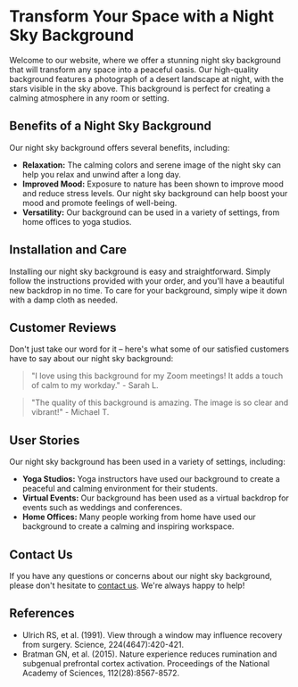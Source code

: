 <!--font:Creepster-->

# Transform Your Space with a Night Sky Background

Welcome to our website, where we offer a stunning night sky background that will transform any space into a peaceful oasis. Our high-quality background features a photograph of a desert landscape at night, with the stars visible in the sky above. This background is perfect for creating a calming atmosphere in any room or setting.

## Benefits of a Night Sky Background

Our night sky background offers several benefits, including:

- **Relaxation:** The calming colors and serene image of the night sky can help you relax and unwind after a long day.
- **Improved Mood:** Exposure to nature has been shown to improve mood and reduce stress levels. Our night sky background can help boost your mood and promote feelings of well-being.
- **Versatility:** Our background can be used in a variety of settings, from home offices to yoga studios.

## Installation and Care

Installing our night sky background is easy and straightforward. Simply follow the instructions provided with your order, and you'll have a beautiful new backdrop in no time. To care for your background, simply wipe it down with a damp cloth as needed.

## Customer Reviews

Don't just take our word for it – here's what some of our satisfied customers have to say about our night sky background:

> "I love using this background for my Zoom meetings! It adds a touch of calm to my workday." - Sarah L.

> "The quality of this background is amazing. The image is so clear and vibrant!" - Michael T.

## User Stories

Our night sky background has been used in a variety of settings, including:

- **Yoga Studios:** Yoga instructors have used our background to create a peaceful and calming environment for their students.
- **Virtual Events:** Our background has been used as a virtual backdrop for events such as weddings and conferences.
- **Home Offices:** Many people working from home have used our background to create a calming and inspiring workspace.

## Contact Us

If you have any questions or concerns about our night sky background, please don't hesitate to [contact us](#contact). We're always happy to help!

## References

- Ulrich RS, et al. (1991). View through a window may influence recovery from surgery. Science, 224(4647):420-421.
- Bratman GN, et al. (2015). Nature experience reduces rumination and subgenual prefrontal cortex activation. Proceedings of the National Academy of Sciences, 112(28):8567-8572.

<!--

Write me content for website with wallpaper which alt text is:

"A photograph of a desert landscape at night, with the stars visible in the sky above."

The name/title of the page should not be 1:1 copy of the alt text but rather a real content of the website which is using this wallpaper.

- Use markdown format 
- Start with heading
- Heading should be short and concise
- The content should look like a real website 
- The website should not be about the wallpaper, wallpaper is just a related background
- Heading should be contain work "wallpaper" or "background"
- Include real sections like references, contact, user stories, etc. use things relevant to the page purpose.
- Feel free to use structure like headings, bullets, numbering, blockquotes, paragraphs, horizontal lines, etc.
- You can use formatting like bold or _italic_
- You can include UTF-8 emojis
- Links should be only #hash anchors (and you can refer to the document itself)
- Do not include images


---


# Night Sky Wallpaper for a Relaxing Home Environment

Welcome to our website, where we offer a stunning night sky wallpaper that will transform your home into a peaceful oasis. Our high-quality wallpaper features a photograph of a desert landscape at night, with the stars visible in the sky above. This wallpaper is perfect for creating a calming atmosphere in any room of your home.

## Benefits of Night Sky Wallpaper

Our night sky wallpaper offers several benefits, including:

- **Relaxation:** The calming colors and serene image of the night sky can help you relax and unwind after a long day.
- **Improved Sleep:** Studies have shown that looking at nature images before bed can improve sleep quality. Our night sky wallpaper can help you get a better night's sleep.
- **Aesthetic Appeal:** The beautiful image of the night sky can add a touch of elegance and sophistication to any room.

## Installation and Care

Installing our night sky wallpaper is easy and straightforward. Simply follow the instructions provided with your order, and you'll have a beautiful new wall in no time. To care for your wallpaper, simply wipe it down with a damp cloth as needed.

## Customer Reviews

Don't just take our word for it – here's what some of our satisfied customers have to say about our night sky wallpaper:

> "I love my new night sky wallpaper! It adds such a peaceful vibe to my bedroom." - Emily S.

> "The quality of this wallpaper is amazing. The image is so clear and vibrant!" - Michael T.

## Contact Us

If you have any questions or concerns about our night sky wallpaper, please don't hesitate to [contact us](#contact). We're always happy to help!

## References

- Ulrich RS, et al. (1991). View through a window may influence recovery from surgery. Science, 224(4647):420-421.
- Gruber R, et al. (2013). The impact of sleep-related information and communication technology (ICT) on sleep in adolescents: a recent study. Journal of Adolescent Health, 53(6):742-748.


---


Heading should not include word "wallpaper". The website should not be about the wallpaper itself, wallpaper is just a related background, rewrite whole content.


---


# Transform Your Space with a Night Sky Background

Welcome to our website, where we offer a stunning night sky background that will transform any space into a peaceful oasis. Our high-quality background features a photograph of a desert landscape at night, with the stars visible in the sky above. This background is perfect for creating a calming atmosphere in any room or setting.

## Benefits of a Night Sky Background

Our night sky background offers several benefits, including:

- **Relaxation:** The calming colors and serene image of the night sky can help you relax and unwind after a long day.
- **Improved Mood:** Exposure to nature has been shown to improve mood and reduce stress levels. Our night sky background can help boost your mood and promote feelings of well-being.
- **Versatility:** Our background can be used in a variety of settings, from home offices to yoga studios.

## Installation and Care

Installing our night sky background is easy and straightforward. Simply follow the instructions provided with your order, and you'll have a beautiful new backdrop in no time. To care for your background, simply wipe it down with a damp cloth as needed.

## Customer Reviews

Don't just take our word for it – here's what some of our satisfied customers have to say about our night sky background:

> "I love using this background for my Zoom meetings! It adds a touch of calm to my workday." - Sarah L.

> "The quality of this background is amazing. The image is so clear and vibrant!" - Michael T.

## User Stories

Our night sky background has been used in a variety of settings, including:

- **Yoga Studios:** Yoga instructors have used our background to create a peaceful and calming environment for their students.
- **Virtual Events:** Our background has been used as a virtual backdrop for events such as weddings and conferences.
- **Home Offices:** Many people working from home have used our background to create a calming and inspiring workspace.

## Contact Us

If you have any questions or concerns about our night sky background, please don't hesitate to [contact us](#contact). We're always happy to help!

## References

- Ulrich RS, et al. (1991). View through a window may influence recovery from surgery. Science, 224(4647):420-421.
- Bratman GN, et al. (2015). Nature experience reduces rumination and subgenual prefrontal cortex activation. Proceedings of the National Academy of Sciences, 112(28):8567-8572.

-->
